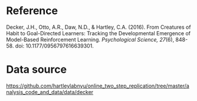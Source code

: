 # Reference
Decker, J.H., Otto, A.R., Daw, N.D., & Hartley, C.A. (2016). From Creatures of Habit to Goal-Directed Learners: Tracking the Developmental Emergence of Model-Based Reinforcement Learning. *Psychological Science, 27*(6), 848-58. doi: 10.1177/0956797616639301. 

# Data source
https://github.com/hartleylabnyu/online_two_step_replication/tree/master/analysis_code_and_data/data/decker
